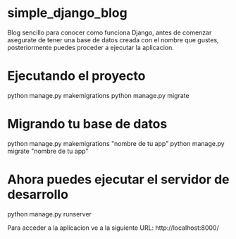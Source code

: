 # simple_django_blog

Blog sencillo para conocer como funciona Django, antes de comenzar asegurate de tener una base de datos creada con el nombre que gustes, posteriormente puedes proceder a ejecutar la aplicacion.

# Ejecutando el proyecto

   python manage.py makemigrations
   python manage.py migrate

# Migrando tu base de datos

  python manage.py makemigrations "nombre de tu app"
  python manage.py migrate "nombre de tu app"

# Ahora puedes ejecutar el servidor de desarrollo

  python manage.py runserver

Para acceder a la aplicacion ve a la siguiente URL: http://localhost:8000/
